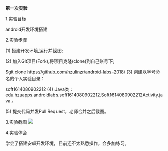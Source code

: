 **第一次实验**

1.实验目标

android开发环境搭建

2.实验步骤

(1) 搭建开发环境,运行并截图;

(2) 加入Git项目(Fork),将项目克隆(clone)到自己账号下;

$git clone https://github.com/hzulinzr/android-labs-2018/ (3) 创建以学号命名的个人实验目录：

soft1614080902212 (4) Java类：edu.hzuapps.androidlabs.soft1614080902212.Soft1614080902212Activity.java 。

(5) 提交代码并发Pull Request，老师合并之后截图。

3.实验截图
![](https://github.com/hzulinzr/android-labs-2018/blob/master/soft1614080902212/soft1614080902212.png)

4.实验体会

学会了搭建安卓开发环境，目前还不太熟悉操作，会多加练习。
